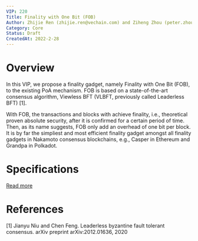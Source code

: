 ```yaml
---
VIP: 220
Title: Finality with One Bit (FOB)
Author: Zhijie Ren (zhijie.ren@vechain.com) and Ziheng Zhou (peter.zhou@vechain.com)
Category: Core
Status: Draft
CreatedAt: 2022-2-28
---
```


# Overview
In this VIP, we propose a finality gadget, namely Finality with One Bit (FOB), to the existing PoA mechanism. FOB is based on a state-of-the-art consensus algorithm, Viewless BFT (VLBFT, previously called Leaderless BFT) [1].

With FOB, the transactions and blocks with achieve finality, i.e., theoretical proven absolute security, after it is confirmed for a certain period of time. Then, as its name suggests, FOB only add an overhead of one bit per block. It is by far the simpliest and most efficient finality gadget amongst all finality gadgets in Nakamoto consensus blockchains, e.g., Casper in Ethereum and Grandpa in Polkadot.
# Specifications

[Read more](../assets/vip220.pdf)

# References
[1] Jianyu Niu and Chen Feng. Leaderless byzantine fault tolerant consensus. arXiv preprint arXiv:2012.01636, 2020
